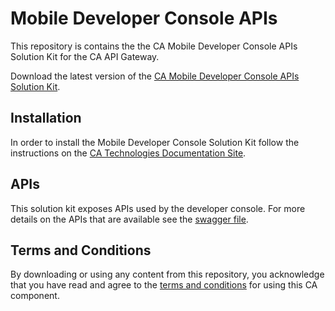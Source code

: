 # Mobile Developer Console APIs 
This repository is contains the the CA Mobile Developer Console APIs Solution Kit for the CA API Gateway. 

Download the latest version of the [CA Mobile Developer Console APIs Solution Kit][latest-release-link]. 

## Installation
In order to install the Mobile Developer Console Solution Kit follow the instructions on the [CA Technologies Documentation Site][install-link].

## APIs
This solution kit exposes APIs used by the developer console. For more details on the APIs that are available see the [swagger file][swagger-link].

## Terms and Conditions
By downloading or using any content from this repository, you acknowledge that you have read and agree to the [terms and conditions][terms-link] for using this CA component.

[swagger-link]: /swagger.json
[install-link]: https://docops.ca.com/display/MAG/.Install+Mobile+Developer+Console+Solution+Kit+v4.0
[license-link]: /LICENSE
[terms-link]: /ca-trial-agreement.pdf
[latest-release-link]: https://github.com/CAAPIM/Mobile-Dev-Console-APIs/releases/tag/release%2F1.0.00
